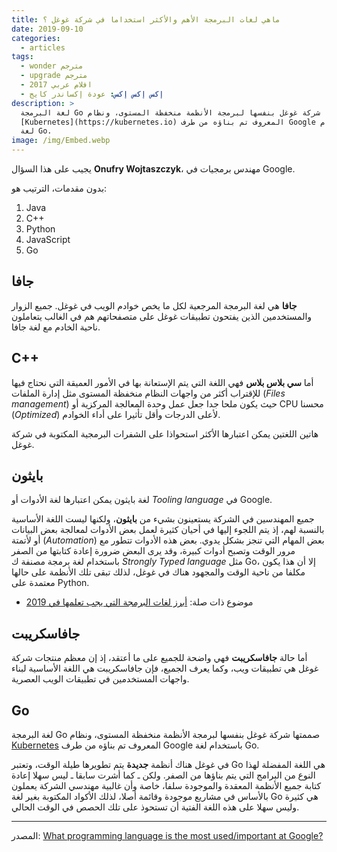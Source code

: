 ```yaml
---
title: ماهي لغات البرمجة الأهم والأكثر استخداما في شركة غوغل ؟
date: 2019-09-10
categories:
  - articles
tags:
  - wonder مترجم
  - upgrade مترجم
  - افلام عربي 2017
  - إكس إكس إكس: عودة إكساندر كايج
description: >
  لغة البرمجة Go صممتها شركة غوغل بنفسها لبرمجة الأنظمة منخفظة المستوى، ونظام
  [Kubernetes](https://kubernetes.io) المعروف تم بناؤه من طرف Google باستخدام
  لغة Go.
image: /img/Embed.webp
---
```


يجيب على هذا السؤال **Onufry Wojtaszczyk**، مهندس برمجيات في Google.

بدون مقدمات، الترتيب هو:

1. Java
2. C++
3. Python
4. JavaScript
5. Go

## جافا

**جافا** هي لغة البرمجة المرجعية لكل ما يخص خوادم الويب في غوغل. جميع الزوار والمستخدمين الذين يفتحون تطبيقات غوغل على متصفحاتهم هم في الغالب يتعاملون ناحية الخادم مع لغة جافا.

## C++

أما **سي بلاس بلاس** فهي اللغة التي يتم الإستعانة بها في الأمور العميقة التي نحتاج فيها للإقتراب أكثر من واجهات النظام منخفظة المستوى مثل إدارة الملفات (_Files management_) حيث يكون ملحا جدا جعل عمل وحدة المعالجة المركزية أو CPU محسنا (_Optimized_) لأعلى الدرجات وأقل تأثيرا على أداء الخوادم.

هاتين اللغتين يمكن اعتبارها الأكثر استحواذا على الشفرات البرمجية المكتوبة في شركة غوغل.

## بايثون

لغة بايثون يمكن اعتبارها لغة الأدوات أو _Tooling language_ في Google.

جميع المهندسين في الشركة يستعينون بشيء من **بايثون**، ولكنها ليست اللغة الأساسية بالنسبة لهم، إذ يتم اللجوء إليها في أحيان كثيرة لعمل بعض الأدوات لمعالجة بعض البيانات أو لأتمتة (_Automation_) بعض المهام التي تنجز بشكل يدوي. بعض هذه الأدوات تتطور مع مرور الوقت وتصبح أدوات كبيرة، وقد يرى البعض ضرورة إعادة كتابتها من الصفر باستخدام لغة برمجة مصنفة ك _Strongly Typed language_ مثل Go، إلا أن هذا يكون مكلفا من ناحية الوقت والمجهود هناك في غوغل، لذلك تبقى تلك الأنظمة على حالها معتمدة على Python.

- موضوع ذات صلة: [أبرز لغات البرمجة التي يجب تعلمها في 2019](https://www.tutomena.com/web-development/top-programming-languages-2019/)

## جافاسكريبت

أما حالة **جافاسكريبت** فهي واضحة للجميع على ما أعتقد، إذ إن معظم منتجات شركة غوغل هي تطبيقات ويب، وكما يعرف الجميع، فإن جافاسكريبت هي اللغة الأساسية لبناء واجهات المستخدمين في تطبيقات الويب العصرية.

## Go

لغة البرمجة Go صممتها شركة غوغل بنفسها لبرمجة الأنظمة منخفظة المستوى، ونظام [Kubernetes](https://kubernetes.io) المعروف تم بناؤه من طرف Google باستخدام لغة Go.

في غوغل هناك أنظمة **جديدة** يتم تطويرها طيلة الوقت، وتعتبر Go هي اللغة المفضلة لهذا النوع من البرامج التي يتم بناؤها من الصفر. ولكن ـ كما أشرت سابقا ـ ليس سهلا إعادة كتابة جميع الأنظمة المعقدة والموجودة سلفا، خاصة وأن غالبية مهندسي الشركة يعملون بالأساس في مشاريع موجودة وقائمة أصلا، لذلك الأكواد المكتوبة بغير لغة Go هي كثيرة وليس سهلا على هذه اللغة الفتية أن تستحوذ على تلك الحصص في الوقت الحالي.

---

المصدر: [What programming language is the most used/important at Google?](https://www.quora.com/What-programming-language-is-the-most-used-important-at-Google/answer/Onufry-Wojtaszczyk)
